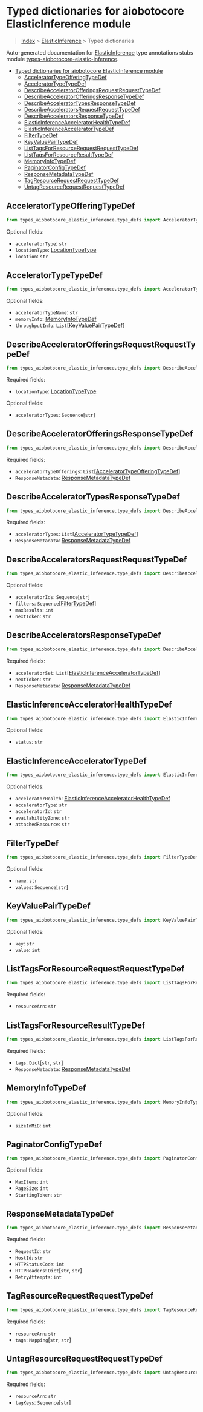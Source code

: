 <a id="typed-dictionaries-for-aiobotocore-elasticinference-module"></a>

# Typed dictionaries for aiobotocore ElasticInference module

> [Index](..) > [ElasticInference](.) > Typed dictionaries

Auto-generated documentation for
[ElasticInference](https://boto3.amazonaws.com/v1/documentation/api/latest/reference/services/elastic-inference.html#ElasticInference)
type annotations stubs module
[types-aiobotocore-elastic-inference](https://pypi.org/project/types-aiobotocore-elastic-inference/).

- [Typed dictionaries for aiobotocore ElasticInference module](#typed-dictionaries-for-aiobotocore-elasticinference-module)
  - [AcceleratorTypeOfferingTypeDef](#acceleratortypeofferingtypedef)
  - [AcceleratorTypeTypeDef](#acceleratortypetypedef)
  - [DescribeAcceleratorOfferingsRequestRequestTypeDef](#describeacceleratorofferingsrequestrequesttypedef)
  - [DescribeAcceleratorOfferingsResponseTypeDef](#describeacceleratorofferingsresponsetypedef)
  - [DescribeAcceleratorTypesResponseTypeDef](#describeacceleratortypesresponsetypedef)
  - [DescribeAcceleratorsRequestRequestTypeDef](#describeacceleratorsrequestrequesttypedef)
  - [DescribeAcceleratorsResponseTypeDef](#describeacceleratorsresponsetypedef)
  - [ElasticInferenceAcceleratorHealthTypeDef](#elasticinferenceacceleratorhealthtypedef)
  - [ElasticInferenceAcceleratorTypeDef](#elasticinferenceacceleratortypedef)
  - [FilterTypeDef](#filtertypedef)
  - [KeyValuePairTypeDef](#keyvaluepairtypedef)
  - [ListTagsForResourceRequestRequestTypeDef](#listtagsforresourcerequestrequesttypedef)
  - [ListTagsForResourceResultTypeDef](#listtagsforresourceresulttypedef)
  - [MemoryInfoTypeDef](#memoryinfotypedef)
  - [PaginatorConfigTypeDef](#paginatorconfigtypedef)
  - [ResponseMetadataTypeDef](#responsemetadatatypedef)
  - [TagResourceRequestRequestTypeDef](#tagresourcerequestrequesttypedef)
  - [UntagResourceRequestRequestTypeDef](#untagresourcerequestrequesttypedef)

<a id="acceleratortypeofferingtypedef"></a>

## AcceleratorTypeOfferingTypeDef

```python
from types_aiobotocore_elastic_inference.type_defs import AcceleratorTypeOfferingTypeDef
```

Optional fields:

- `acceleratorType`: `str`
- `locationType`: [LocationTypeType](./literals.md#locationtypetype)
- `location`: `str`

<a id="acceleratortypetypedef"></a>

## AcceleratorTypeTypeDef

```python
from types_aiobotocore_elastic_inference.type_defs import AcceleratorTypeTypeDef
```

Optional fields:

- `acceleratorTypeName`: `str`
- `memoryInfo`: [MemoryInfoTypeDef](./type_defs.md#memoryinfotypedef)
- `throughputInfo`:
  `List`\[[KeyValuePairTypeDef](./type_defs.md#keyvaluepairtypedef)\]

<a id="describeacceleratorofferingsrequestrequesttypedef"></a>

## DescribeAcceleratorOfferingsRequestRequestTypeDef

```python
from types_aiobotocore_elastic_inference.type_defs import DescribeAcceleratorOfferingsRequestRequestTypeDef
```

Required fields:

- `locationType`: [LocationTypeType](./literals.md#locationtypetype)

Optional fields:

- `acceleratorTypes`: `Sequence`\[`str`\]

<a id="describeacceleratorofferingsresponsetypedef"></a>

## DescribeAcceleratorOfferingsResponseTypeDef

```python
from types_aiobotocore_elastic_inference.type_defs import DescribeAcceleratorOfferingsResponseTypeDef
```

Required fields:

- `acceleratorTypeOfferings`:
  `List`\[[AcceleratorTypeOfferingTypeDef](./type_defs.md#acceleratortypeofferingtypedef)\]
- `ResponseMetadata`:
  [ResponseMetadataTypeDef](./type_defs.md#responsemetadatatypedef)

<a id="describeacceleratortypesresponsetypedef"></a>

## DescribeAcceleratorTypesResponseTypeDef

```python
from types_aiobotocore_elastic_inference.type_defs import DescribeAcceleratorTypesResponseTypeDef
```

Required fields:

- `acceleratorTypes`:
  `List`\[[AcceleratorTypeTypeDef](./type_defs.md#acceleratortypetypedef)\]
- `ResponseMetadata`:
  [ResponseMetadataTypeDef](./type_defs.md#responsemetadatatypedef)

<a id="describeacceleratorsrequestrequesttypedef"></a>

## DescribeAcceleratorsRequestRequestTypeDef

```python
from types_aiobotocore_elastic_inference.type_defs import DescribeAcceleratorsRequestRequestTypeDef
```

Optional fields:

- `acceleratorIds`: `Sequence`\[`str`\]
- `filters`: `Sequence`\[[FilterTypeDef](./type_defs.md#filtertypedef)\]
- `maxResults`: `int`
- `nextToken`: `str`

<a id="describeacceleratorsresponsetypedef"></a>

## DescribeAcceleratorsResponseTypeDef

```python
from types_aiobotocore_elastic_inference.type_defs import DescribeAcceleratorsResponseTypeDef
```

Required fields:

- `acceleratorSet`:
  `List`\[[ElasticInferenceAcceleratorTypeDef](./type_defs.md#elasticinferenceacceleratortypedef)\]
- `nextToken`: `str`
- `ResponseMetadata`:
  [ResponseMetadataTypeDef](./type_defs.md#responsemetadatatypedef)

<a id="elasticinferenceacceleratorhealthtypedef"></a>

## ElasticInferenceAcceleratorHealthTypeDef

```python
from types_aiobotocore_elastic_inference.type_defs import ElasticInferenceAcceleratorHealthTypeDef
```

Optional fields:

- `status`: `str`

<a id="elasticinferenceacceleratortypedef"></a>

## ElasticInferenceAcceleratorTypeDef

```python
from types_aiobotocore_elastic_inference.type_defs import ElasticInferenceAcceleratorTypeDef
```

Optional fields:

- `acceleratorHealth`:
  [ElasticInferenceAcceleratorHealthTypeDef](./type_defs.md#elasticinferenceacceleratorhealthtypedef)
- `acceleratorType`: `str`
- `acceleratorId`: `str`
- `availabilityZone`: `str`
- `attachedResource`: `str`

<a id="filtertypedef"></a>

## FilterTypeDef

```python
from types_aiobotocore_elastic_inference.type_defs import FilterTypeDef
```

Optional fields:

- `name`: `str`
- `values`: `Sequence`\[`str`\]

<a id="keyvaluepairtypedef"></a>

## KeyValuePairTypeDef

```python
from types_aiobotocore_elastic_inference.type_defs import KeyValuePairTypeDef
```

Optional fields:

- `key`: `str`
- `value`: `int`

<a id="listtagsforresourcerequestrequesttypedef"></a>

## ListTagsForResourceRequestRequestTypeDef

```python
from types_aiobotocore_elastic_inference.type_defs import ListTagsForResourceRequestRequestTypeDef
```

Required fields:

- `resourceArn`: `str`

<a id="listtagsforresourceresulttypedef"></a>

## ListTagsForResourceResultTypeDef

```python
from types_aiobotocore_elastic_inference.type_defs import ListTagsForResourceResultTypeDef
```

Required fields:

- `tags`: `Dict`\[`str`, `str`\]
- `ResponseMetadata`:
  [ResponseMetadataTypeDef](./type_defs.md#responsemetadatatypedef)

<a id="memoryinfotypedef"></a>

## MemoryInfoTypeDef

```python
from types_aiobotocore_elastic_inference.type_defs import MemoryInfoTypeDef
```

Optional fields:

- `sizeInMiB`: `int`

<a id="paginatorconfigtypedef"></a>

## PaginatorConfigTypeDef

```python
from types_aiobotocore_elastic_inference.type_defs import PaginatorConfigTypeDef
```

Optional fields:

- `MaxItems`: `int`
- `PageSize`: `int`
- `StartingToken`: `str`

<a id="responsemetadatatypedef"></a>

## ResponseMetadataTypeDef

```python
from types_aiobotocore_elastic_inference.type_defs import ResponseMetadataTypeDef
```

Required fields:

- `RequestId`: `str`
- `HostId`: `str`
- `HTTPStatusCode`: `int`
- `HTTPHeaders`: `Dict`\[`str`, `str`\]
- `RetryAttempts`: `int`

<a id="tagresourcerequestrequesttypedef"></a>

## TagResourceRequestRequestTypeDef

```python
from types_aiobotocore_elastic_inference.type_defs import TagResourceRequestRequestTypeDef
```

Required fields:

- `resourceArn`: `str`
- `tags`: `Mapping`\[`str`, `str`\]

<a id="untagresourcerequestrequesttypedef"></a>

## UntagResourceRequestRequestTypeDef

```python
from types_aiobotocore_elastic_inference.type_defs import UntagResourceRequestRequestTypeDef
```

Required fields:

- `resourceArn`: `str`
- `tagKeys`: `Sequence`\[`str`\]
